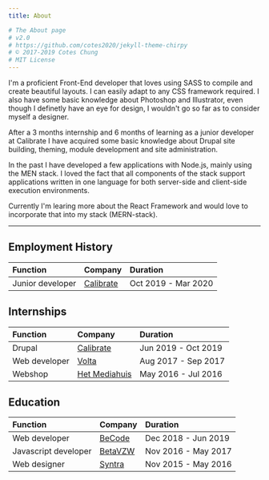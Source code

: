 ```yaml
---
title: About

# The About page
# v2.0
# https://github.com/cotes2020/jekyll-theme-chirpy
# © 2017-2019 Cotes Chung
# MIT License
---
```


I'm a proficient Front-End developer that loves using SASS to compile and create beautiful layouts. I can easily adapt to any CSS framework required. I also have some basic knowledge about Photoshop and Illustrator, even though I definetly have an eye for design, I wouldn't go so far as to consider myself a designer.

After a 3 months internship and 6 months of learning as a junior developer at Calibrate I have acquired some basic knowledge about Drupal site building, theming, module development and site administration.

In the past I have developed a few applications with Node.js, mainly using the MEN stack. I loved the fact that all components of the stack support applications written in one language for both server-side and client-side execution environments.

Currently I'm learing more about the React Framework and would love to incorporate that into my stack (MERN-stack).

***

## Employment History

|Function|Company|Duration|
|:---|:--|:---|
|Junior developer | [Calibrate](https://www.calibrate.be/)  | Oct 2019 - Mar 2020

## Internships

|Function|Company|Duration|
|:---|:--|:---|
|Drupal | [Calibrate](https://www.calibrate.be/)  | Jun 2019 - Oct 2019
|Web developer | [Volta](https://www.volta.be/)   | Aug 2017 - Sep 2017
|Webshop| [Het Mediahuis](https://www.mediahuis.be/)     | May 2016 - Jul 2016

## Education

|Function|Company|Duration|
|:---|:--|:---|
|Web developer | [BeCode](https://www.becode.org/) | Dec 2018 - Jun 2019
|Javascript developer | [BetaVZW](http://www.betavzw.org/) | Nov 2016 - May 2017
|Web designer | [Syntra](http://www.betavzw.org/)  | Nov 2015 - May 2016